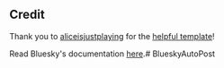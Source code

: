 ## Credit

Thank you to [aliceisjustplaying](https://github.com/aliceisjustplaying) for the [helpful template](https://github.com/aliceisjustplaying/atproto-starter-kit/)! 

Read Bluesky's documentation [here](https://github.com/bluesky-social/atproto/tree/main/packages/api).# BlueskyAutoPost

